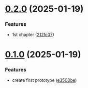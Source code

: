 # [0.2.0](https://github.com/AliceHTC/ITBlog/compare/v0.1.0...v0.2.0) (2025-01-19)


### Features

* 1st chapter ([212fc07](https://github.com/AliceHTC/ITBlog/commit/212fc0783b2d2e5e6d8c2310d4b8c358d3dacd88))



# [0.1.0](https://github.com/AliceHTC/ITBlog/compare/e3500bed839d26bc481f14383ee7bd1dcb8bc768...v0.1.0) (2025-01-19)


### Features

* create first prototype ([e3500be](https://github.com/AliceHTC/ITBlog/commit/e3500bed839d26bc481f14383ee7bd1dcb8bc768))



